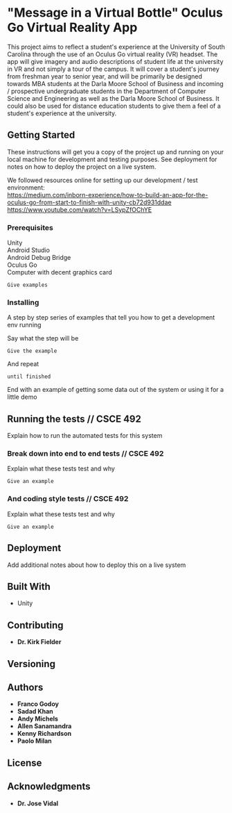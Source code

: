 # "Message in a Virtual Bottle" Oculus Go Virtual Reality App

This project aims to reflect a student's experience at the University of South Carolina through the use of an Oculus Go virtual reality (VR) headset. The app will give imagery and audio descriptions of student life at the university in VR and not simply a tour of the campus. It will cover a student's journey from freshman year to senior year, and will be primarily be designed towards MBA students at the Darla Moore School of Business and incoming / prospective undergraduate students in the Department of Computer Science and Engineering as well as the Darla Moore School of Business. It could also be used for distance education students to give them a feel of a student's experience at the university. 

## Getting Started

These instructions will get you a copy of the project up and running on your local machine for development and testing purposes. See deployment for notes on how to deploy the project on a live system.

We followed resources online for setting up our development / test environment:\
https://medium.com/inborn-experience/how-to-build-an-app-for-the-oculus-go-from-start-to-finish-with-unity-cb72d931ddae \
https://www.youtube.com/watch?v=LSypZfOChYE

### Prerequisites

Unity\
Android Studio\
Android Debug Bridge\
Oculus Go\
Computer with decent graphics card

```
Give examples
```

### Installing

A step by step series of examples that tell you how to get a development env running

Say what the step will be

```
Give the example
```

And repeat

```
until finished
```

End with an example of getting some data out of the system or using it for a little demo

## Running the tests // CSCE 492

Explain how to run the automated tests for this system

### Break down into end to end tests // CSCE 492

Explain what these tests test and why

```
Give an example
```

### And coding style tests // CSCE 492

Explain what these tests test and why

```
Give an example
```

## Deployment

Add additional notes about how to deploy this on a live system

## Built With

* Unity

## Contributing

* **Dr. Kirk Fielder**

## Versioning


## Authors

* **Franco Godoy**
* **Sadad Khan**
* **Andy Michels**
* **Allen Sanamandra**
* **Kenny Richardson**
* **Paolo Milan**


## License


## Acknowledgments

* **Dr. Jose Vidal**
